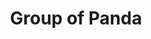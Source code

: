 ---
title: Group of Panda
category: paintings
series: 2016-2018
year: 2017
image: group-of-panda.jpg
size: 100cmx80cm
materials: oil on canvas
---